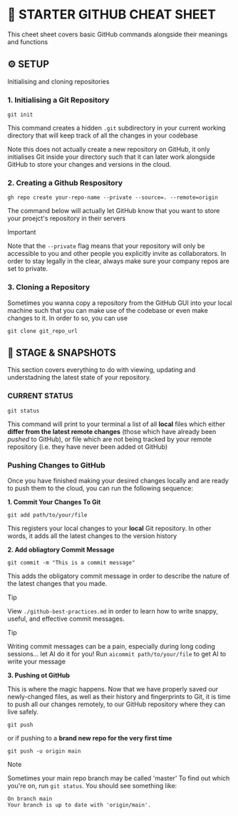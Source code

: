 # 🚀 STARTER GITHUB CHEAT SHEET

This cheet sheet covers basic GitHub commands alongside their meanings and functions


## ⚙️  SETUP

Initialising and cloning repositories

### 1. Initialising a Git Repository

```
git init
```
This command creates a hidden `.git` subdirectory in your current working directory that will keep track of all the changes in your codebase

Note this does not actually create a new repository on GitHub, it only initialises Git inside your directory such that it can later work alongside GitHub to store your changes and versions in the cloud.

### 2. Creating a Github Respository

```
gh repo create your-repo-name --private --source=. --remote=origin
```

The command below will actually let GitHub know that you want to store your proejct's repository in their servers

> [!IMPORTANT]
> Note that the `--private` flag means that your repository will only be accessible to you and other people you explicitly invite as collaborators. In order to stay legally in the clear, always make sure your company repos are set to private.

### 3. Cloning a Repository

Sometimes you wanna copy a repository from the GitHub GUI into your local machine such that you can make use of the codebase or even make changes to it. In order to so, you can use 

```
git clone git_repo_url
```

## 💾 STAGE & SNAPSHOTS

This section covers everything to do with viewing, updating and understadning the latest state of your repository.

### CURRENT STATUS

```
git status
```

This command will print to your terminal a list of all **local** files which either **differ from the latest remote changes** (those which have already been _pushed_ to GitHub), or file which are not being tracked by your remote repository (i.e. they have never been added ot GitHub)

### Pushing Changes to GitHub

Once you have finished making your desired changes locally and are ready to push them to the cloud, you can run the following sequence:

**1. Commit Your Changes To Git**

```
git add path/to/your/file
```

This registers your local changes to your **local** Git repository. In other words, it adds all the latest changes to the version history

**2. Add obliagtory Commit Message**

```
git commit -m "This is a commit message"
```

This adds the obligatory commit message in order to describe the nature of the latest changes that you made.

> [!TIP]
> View `./github-best-practices.md` in order to learn how to write snappy, useful, and effective commit messages.

> [!TIP]
> Writing commit messages can be a pain, especially during long coding sessions... let AI do  it for you!
> Run `aicommit path/to/your/file` to get AI to write your message

**3. Pushing ot GitHub**

This is where the magic happens. Now that we have properly saved our newly-changed files, as well as their history and fingerprints to Git, it is time to push all our changes remotely, to our GitHub repository where they can live safely.

```
git push
```

or if pushing to a **brand new repo for the very first time**

```
git push -u origin main
```

> [!NOTE]
> Sometimes your main repo branch may be called 'master'
> To find out which you're on, run `git status`. You should see something like:

```
On branch main
Your branch is up to date with 'origin/main'.
```

